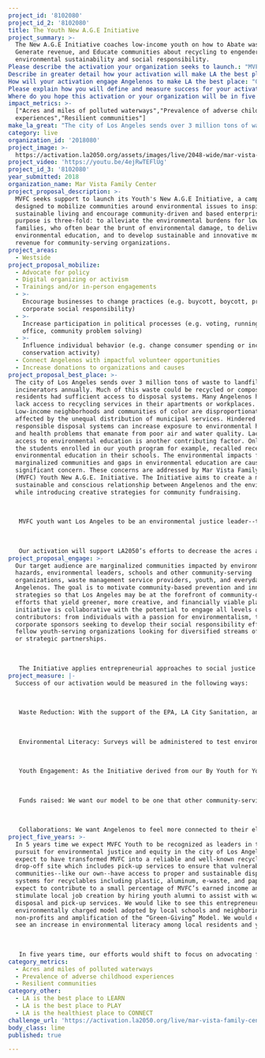 ```yaml
---
project_id: '8102080'
project_id_2: '8102080'
title: The Youth New A.G.E Initiative
project_summary: >-
  The New A.G.E Initiative coaches low-income youth on how to Abate waste,
  Generate revenue, and Educate communities about recycling to engender
  environmental sustainability and social responsibility.
Please describe the activation your organization seeks to launch.: "MVFC seeks support to launch its Youth's New A.G.E Initiative, a campaign designed to mobilize communities around environmental issues to inspire sustainable living and encourage community-driven and based enterprise. The purpose is three-fold: to alleviate the environmental burdens for low-income families, who often bear the brunt of environmental damage, to deliver environmental education, and to develop sustainable and innovative models of revenue for community-serving organizations. \r\n"
Describe in greater detail how your activation will make LA the best place?: "The city of Los Angeles sends over 3 million tons of waste to landfills or incinerators annually. Much of this waste could be recycled or composted if residents had sufficient access to disposal systems. Many Angelenos however lack access to recycling services in their apartments or workplaces. Low-income neighborhoods and communities of color are disproportionately affected by the unequal distribution of municipal services. Hindered access to responsible disposal systems can increase exposure to environmental hazards and health problems that emanate from poor air and water quality. Lack of access to environmental education is another contributing factor. Only 10% of the students enrolled in our youth program for example, recalled receiving environmental education in their schools. The environmental impacts for marginalized communities and gaps in environmental education are causes for significant concern. These concerns are addressed by Mar Vista Family Center’s (MVFC) Youth New A.G.E. Initiative. The Initiative aims to create a more sustainable and conscious relationship between Angelenos and the environment while introducing creative strategies for community fundraising. \r\n\r\nMVFC youth want Los Angeles to be an environmental justice leader--that is, a zero waste city that protects its low-income residents from environmental health hazards through community-driven initiatives. The Youth New A.G.E Initiative coaches low-income youth on how to Abate waste, Generate revenue, and Educate communities about waste management in order to engender environmental sustainability, creative fundraising, and social responsibility. The Youth’s Recycling Campaign and “Green-Giving” strategy has encouraged local residents to donate their recycling to MVFC leading to the collection of thousands of plastic bottles and aluminum cans that our youth will cash in. The campaign has raised significant awareness about plastic pollution in the community. \r\n\r\nOur activation will support LA2050’s efforts to decrease the acres and miles of polluted waterways. Plastic trash from consumer goods makes up the majority of what becomes marine debris which significantly affects the environment, wildlife, and human health. The Initiative’s focus on waste reduction, environmental education, and community fundraising encourages Angelenos to mobilize in favor of cleaner waterways. By educating Angelenos on the benefits of waste reduction and by linking this advocacy to Green Giving, or community fundraising campaigns, we believe that we can clean up the city, protect our waterways, and provide children the environmental quality and sustainability they need to lead healthy and environmentally conscious lives thus decreasing adverse childhood experiences. Our activation also creates and supports resilient communities. Our enterprising approach to the Initiative empowers ecologically fragile communities to reclaim their space and develop financially sustainable models in the process.  "
How will your activation engage Angelenos to make LA the best place: "Our target audience are marginalized communities impacted by environmental hazards, environmental leaders, schools and other community-serving organizations, waste management service providers, youth, and everyday Angelenos. The goal is to motivate community-based prevention and innovation strategies so that Los Angeles may be at the forefront of community-driven efforts that yield greener, more creative, and financially viable plans. The initiative is collaborative with the potential to engage all levels of contributors: from individuals with a passion for environmentalism, to corporate sponsors seeking to develop their social responsibility efforts, to fellow youth-serving organizations looking for diversified streams of revenue or strategic partnerships.\r\n\r\nThe Initiative applies entrepreneurial approaches to social justice issues. Our youth identified earned income as an effective way to reduce pollution in their immediate area by offering prize incentives: “collect the most recycling and win a pizza party.” In applying this same positive reinforcement model to neighboring community serving organizations--be it a school, a church, a shelter, an after-school program, etc., we believe our youth can support the city’s zero waste goal with a series of campaigns: Recycling, Compost, Zero-Waste Days, E-Waste. There will be opportunities for Angelenos to participate in beach and community clean-ups, to serve as sponsors, and to share resources. \r\n"
Please explain how you will define and measure success for your activation.: "Success of our activation would be measured in the following ways: \r\n\r\nWaste Reduction: With the support of the EPA, LA City Sanitation, and environmentally-driven organizations we will monitor the city’s waterways, recycling efforts, and consumer practices. \r\n\r\nEnvironmental Literacy: Surveys will be administered to test environmental literacy before our workshops and thereafter. \r\n\r\nYouth Engagement: As the Initiative derived from our By Youth for Youth teen program, we want youth to remain the cornerstone of this project. As such, we will track the number of Initiative youth participants as well as those impacted by the program--that is, any youth attending Initiative related events by closely monitoring attendance and participation in community events. \r\n\r\nFunds raised: We want our model to be one that other community-serving organizations can replicate and find monetary success with. The metrics under this category would calculate the funds raised by MVFC under the New A.G.E Initiative and all funds raised by adopting organizations. \r\n\r\nCollaborations: We want Angelenos to feel more connected to their elected officials, local governments, and service providers. As such, we will measure the number of collaborations with the public, private, commercial, and manufacturing sectors as well by documenting the number of community volunteers. This will be captured by our website’s ‘How did you hear about us’ section.  "
Where do you hope this activation or your organization will be in five years?: "In 5 years time we expect  MVFC Youth to be recognized as leaders in the pursuit for environmental justice and equity in the city of Los Angeles, we expect to have transformed MVFC into a reliable and well-known recyclables drop-off site which includes pick-up services to ensure that vulnerable communities--like our own--have access to proper and sustainable disposal systems for recyclables including plastic, aluminum, e-waste, and paper. We expect to contribute to a small percentage of MVFC’s earned income and stimulate local job creation by hiring youth alumni to assist with waste disposal and pick-up services. We would like to see this entrepreneurial and environmentally charged model adopted by local schools and neighboring non-profits and amplification of the “Green-Giving” Model. We would expect to see an increase in environmental literacy among local residents and youth. \r\n\r\nIn five years time, our efforts would shift to focus on advocating for a policy that requires environmental education in LAUSD public schools with preference for elementary and middle school. \r\n"
impact_metrics: >-
  ["Acres and miles of polluted waterways","Prevalence of adverse childhood
  experiences","Resilient communities"]
make_la_great: "The city of Los Angeles sends over 3 million tons of waste to landfills or incinerators annually. Much of this waste could be recycled or composted if residents had sufficient access to disposal systems. Many Angelenos however lack access to recycling services in their apartments or workplaces. Low-income neighborhoods and communities of color are disproportionately affected by the unequal distribution of municipal services. Hindered access to responsible disposal systems can increase exposure to environmental hazards and health problems that emanate from poor air and water quality. Lack of access to environmental education is another contributing factor. Only 10% of the students enrolled in our youth program for example, recalled receiving environmental education in their schools. The environmental impacts for marginalized communities and gaps in environmental education are causes for significant concern. These concerns are addressed by Mar Vista Family Center’s (MVFC) Youth New A.G.E. Initiative. The Initiative aims to create a more sustainable and conscious relationship between Angelenos and the environment while introducing creative strategies for community fundraising. \r\n \r\n \r\n \r\n MVFC youth want Los Angeles to be an environmental justice leader--that is, a zero waste city that protects its low-income residents from environmental health hazards through community-driven initiatives. The Youth New A.G.E Initiative coaches low-income youth on how to Abate waste, Generate revenue, and Educate communities about waste management in order to engender environmental sustainability, creative fundraising, and social responsibility. The Youth’s Recycling Campaign and “Green-Giving” strategy has encouraged local residents to donate their recycling to MVFC leading to the collection of thousands of plastic bottles and aluminum cans that our youth will cash in. The campaign has raised significant awareness about plastic pollution in the community. \r\n \r\n \r\n \r\n Our activation will support LA2050’s efforts to decrease the acres and miles of polluted waterways. Plastic trash from consumer goods makes up the majority of what becomes marine debris which significantly affects the environment, wildlife, and human health. The Initiative’s focus on waste reduction, environmental education, and community fundraising encourages Angelenos to mobilize in favor of cleaner waterways. By educating Angelenos on the benefits of waste reduction and by linking this advocacy to Green Giving, or community fundraising campaigns, we believe that we can clean up the city, protect our waterways, and provide children the environmental quality and sustainability they need to lead healthy and environmentally conscious lives thus decreasing adverse childhood experiences. Our activation also creates and supports resilient communities. Our enterprising approach to the Initiative empowers ecologically fragile communities to reclaim their space and develop financially sustainable models in the process."
category: live
organization_id: '2018080'
project_image: >-
  https://activation.la2050.org/assets/images/live/2048-wide/mar-vista-family-center.jpg
project_video: 'https://youtu.be/4ejRwTEFlUg'
project_id_3: '8102080'
year_submitted: 2018
organization_name: Mar Vista Family Center
project_proposal_description: >-
  MVFC seeks support to launch its Youth's New A.G.E Initiative, a campaign
  designed to mobilize communities around environmental issues to inspire
  sustainable living and encourage community-driven and based enterprise. The
  purpose is three-fold: to alleviate the environmental burdens for low-income
  families, who often bear the brunt of environmental damage, to deliver
  environmental education, and to develop sustainable and innovative models of
  revenue for community-serving organizations.
project_areas:
  - Westside
project_proposal_mobilize:
  - Advocate for policy
  - Digital organizing or activism
  - Trainings and/or in-person engagements
  - >-
    Encourage businesses to change practices (e.g. buycott, boycott, promote
    corporate social responsibility)
  - >-
    Increase participation in political processes (e.g. voting, running for
    office, community problem solving)
  - >-
    Influence individual behavior (e.g. change consumer spending or increase
    conservation activity)
  - Connect Angelenos with impactful volunteer opportunities
  - Increase donations to organizations and causes
project_proposal_best_place: >-
  The city of Los Angeles sends over 3 million tons of waste to landfills or
  incinerators annually. Much of this waste could be recycled or composted if
  residents had sufficient access to disposal systems. Many Angelenos however
  lack access to recycling services in their apartments or workplaces.
  Low-income neighborhoods and communities of color are disproportionately
  affected by the unequal distribution of municipal services. Hindered access to
  responsible disposal systems can increase exposure to environmental hazards
  and health problems that emanate from poor air and water quality. Lack of
  access to environmental education is another contributing factor. Only 10% of
  the students enrolled in our youth program for example, recalled receiving
  environmental education in their schools. The environmental impacts for
  marginalized communities and gaps in environmental education are causes for
  significant concern. These concerns are addressed by Mar Vista Family Center’s
  (MVFC) Youth New A.G.E. Initiative. The Initiative aims to create a more
  sustainable and conscious relationship between Angelenos and the environment
  while introducing creative strategies for community fundraising. 
   
   
   
   MVFC youth want Los Angeles to be an environmental justice leader--that is, a zero waste city that protects its low-income residents from environmental health hazards through community-driven initiatives. The Youth New A.G.E Initiative coaches low-income youth on how to Abate waste, Generate revenue, and Educate communities about waste management in order to engender environmental sustainability, creative fundraising, and social responsibility. The Youth’s Recycling Campaign and “Green-Giving” strategy has encouraged local residents to donate their recycling to MVFC leading to the collection of thousands of plastic bottles and aluminum cans that our youth will cash in. The campaign has raised significant awareness about plastic pollution in the community. 
   
   
   
   Our activation will support LA2050’s efforts to decrease the acres and miles of polluted waterways. Plastic trash from consumer goods makes up the majority of what becomes marine debris which significantly affects the environment, wildlife, and human health. The Initiative’s focus on waste reduction, environmental education, and community fundraising encourages Angelenos to mobilize in favor of cleaner waterways. By educating Angelenos on the benefits of waste reduction and by linking this advocacy to Green Giving, or community fundraising campaigns, we believe that we can clean up the city, protect our waterways, and provide children the environmental quality and sustainability they need to lead healthy and environmentally conscious lives thus decreasing adverse childhood experiences. Our activation also creates and supports resilient communities. Our enterprising approach to the Initiative empowers ecologically fragile communities to reclaim their space and develop financially sustainable models in the process.
project_proposal_engage: >-
  Our target audience are marginalized communities impacted by environmental
  hazards, environmental leaders, schools and other community-serving
  organizations, waste management service providers, youth, and everyday
  Angelenos. The goal is to motivate community-based prevention and innovation
  strategies so that Los Angeles may be at the forefront of community-driven
  efforts that yield greener, more creative, and financially viable plans. The
  initiative is collaborative with the potential to engage all levels of
  contributors: from individuals with a passion for environmentalism, to
  corporate sponsors seeking to develop their social responsibility efforts, to
  fellow youth-serving organizations looking for diversified streams of revenue
  or strategic partnerships.
   
   
   
   The Initiative applies entrepreneurial approaches to social justice issues. Our youth identified earned income as an effective way to reduce pollution in their immediate area by offering prize incentives: “collect the most recycling and win a pizza party.” In applying this same positive reinforcement model to neighboring community serving organizations--be it a school, a church, a shelter, an after-school program, etc., we believe our youth can support the city’s zero waste goal with a series of campaigns: Recycling, Compost, Zero-Waste Days, E-Waste. There will be opportunities for Angelenos to participate in beach and community clean-ups, to serve as sponsors, and to share resources.
project_measure: |-
  Success of our activation would be measured in the following ways: 
   
   
   
   Waste Reduction: With the support of the EPA, LA City Sanitation, and environmentally-driven organizations we will monitor the city’s waterways, recycling efforts, and consumer practices. 
   
   
   
   Environmental Literacy: Surveys will be administered to test environmental literacy before our workshops and thereafter. 
   
   
   
   Youth Engagement: As the Initiative derived from our By Youth for Youth teen program, we want youth to remain the cornerstone of this project. As such, we will track the number of Initiative youth participants as well as those impacted by the program--that is, any youth attending Initiative related events by closely monitoring attendance and participation in community events. 
   
   
   
   Funds raised: We want our model to be one that other community-serving organizations can replicate and find monetary success with. The metrics under this category would calculate the funds raised by MVFC under the New A.G.E Initiative and all funds raised by adopting organizations. 
   
   
   
   Collaborations: We want Angelenos to feel more connected to their elected officials, local governments, and service providers. As such, we will measure the number of collaborations with the public, private, commercial, and manufacturing sectors as well by documenting the number of community volunteers. This will be captured by our website’s ‘How did you hear about us’ section.
project_five_years: >-
  In 5 years time we expect MVFC Youth to be recognized as leaders in the
  pursuit for environmental justice and equity in the city of Los Angeles, we
  expect to have transformed MVFC into a reliable and well-known recyclables
  drop-off site which includes pick-up services to ensure that vulnerable
  communities--like our own--have access to proper and sustainable disposal
  systems for recyclables including plastic, aluminum, e-waste, and paper. We
  expect to contribute to a small percentage of MVFC’s earned income and
  stimulate local job creation by hiring youth alumni to assist with waste
  disposal and pick-up services. We would like to see this entrepreneurial and
  environmentally charged model adopted by local schools and neighboring
  non-profits and amplification of the “Green-Giving” Model. We would expect to
  see an increase in environmental literacy among local residents and youth. 
   
   
   
   In five years time, our efforts would shift to focus on advocating for a policy that requires environmental education in LAUSD public schools with preference for elementary and middle school.
category_metrics:
  - Acres and miles of polluted waterways
  - Prevalence of adverse childhood experiences
  - Resilient communities
category_other:
  - LA is the best place to LEARN
  - LA is the best place to PLAY
  - LA is the healthiest place to CONNECT
challenge_url: 'https://activation.la2050.org/live/mar-vista-family-center/'
body_class: lime
published: true

---
```

